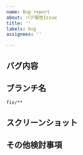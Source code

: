 ```yaml
---
name: Bug report
about: バグ報告Issue
title: ''
labels: bug
assignees: ''

---
```


## バグ内容

## ブランチ名
`fix/**`

## スクリーンショット

## その他検討事項
